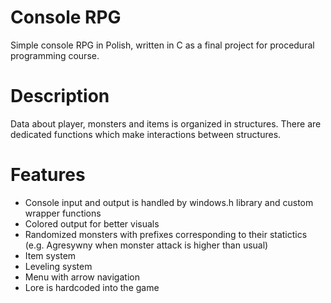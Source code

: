 # Console RPG
Simple console RPG in Polish, written in C as a final project for procedural programming course.

# Description
Data about player, monsters and items is organized in structures. There are dedicated functions which make interactions between structures.

# Features
- Console input and output is handled by windows.h library and custom wrapper functions
- Colored output for better visuals
- Randomized monsters with prefixes corresponding to their statictics (e.g. Agresywny when monster attack is higher than usual)
- Item system
- Leveling system
- Menu with arrow navigation
- Lore is hardcoded into the game

